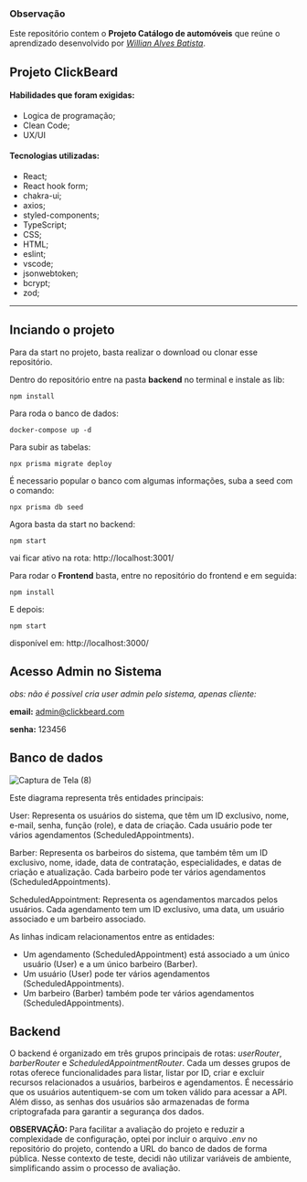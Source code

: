 ### Observação

Este repositório contem o **Projeto Catálogo de automóveis** que reúne o aprendizado desenvolvido por _[Willian Alves Batista](https://www.linkedin.com/in/willian-alves-batista-60aa6a180/)_.

## Projeto ClickBeard

#### Habilidades que foram exigidas:

  - Logica de programação;
  - Clean Code;
  - UX/UI

#### Tecnologias utilizadas:

  - React;
  - React hook form;
  - chakra-ui;
  - axios;
  - styled-components;
  - TypeScript;
  - CSS;
  - HTML;
  - eslint;
  - vscode;
  - jsonwebtoken;
  - bcrypt;
  - zod;

---

## Inciando o projeto

Para da start no projeto, basta realizar o download ou clonar esse repositório.

Dentro do repositório entre na pasta **backend** no terminal e instale as lib:

    npm install

Para roda o banco de dados:

    docker-compose up -d

Para subir as tabelas:

    npx prisma migrate deploy

É necessario popular o banco com algumas informações, suba a seed com o comando:

    npx prisma db seed

Agora basta da start no backend:

    npm start

vai ficar ativo na rota:  http://localhost:3001/

Para rodar o **Frontend** basta, entre no repositório do frontend e em seguida:

    npm install

E depois:

    npm start

disponível em: http://localhost:3000/

## Acesso Admin no Sistema

  *obs: não é possivel cria user admin pelo sistema, apenas cliente:*
  
**email:** admin@clickbeard.com

**senha:** 123456


## Banco de dados


![Captura de Tela (8)](https://github.com/willianbatist/ClickBeard_Willian_Alves/assets/91439283/e1437b2a-a5ae-46d4-b44f-b717f79d3aae)

Este diagrama representa três entidades principais:

User: Representa os usuários do sistema, que têm um ID exclusivo, nome, e-mail, senha, função (role), e data de criação. Cada usuário pode ter vários agendamentos (ScheduledAppointments).

Barber: Representa os barbeiros do sistema, que também têm um ID exclusivo, nome, idade, data de contratação, especialidades, e datas de criação e atualização. Cada barbeiro pode ter vários agendamentos (ScheduledAppointments).

ScheduledAppointment: Representa os agendamentos marcados pelos usuários. Cada agendamento tem um ID exclusivo, uma data, um usuário associado e um barbeiro associado.

As linhas indicam relacionamentos entre as entidades:

  - Um agendamento (ScheduledAppointment) está associado a um único usuário (User) e a um único barbeiro (Barber).
  - Um usuário (User) pode ter vários agendamentos (ScheduledAppointments).
  - Um barbeiro (Barber) também pode ter vários agendamentos (ScheduledAppointments).


## Backend

O backend é organizado em três grupos principais de rotas: *userRouter*, *barberRouter* e *ScheduledAppointmentRouter*. Cada um desses grupos de rotas oferece funcionalidades para listar, listar por ID, criar e excluir recursos relacionados a usuários, barbeiros e agendamentos. É necessário que os usuários autentiquem-se com um token válido para acessar a API. Além disso, as senhas dos usuários são armazenadas de forma criptografada para garantir a segurança dos dados.

**OBSERVAÇÃO:** Para facilitar a avaliação do projeto e reduzir a complexidade de configuração, optei por incluir o arquivo *.env* no repositório do projeto, contendo a URL do banco de dados de forma pública. Nesse contexto de teste, decidi não utilizar variáveis de ambiente, simplificando assim o processo de avaliação.


